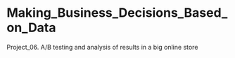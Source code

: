 # Making_Business_Decisions_Based_on_Data
Project_06. A/B testing and analysis of results in a big online store
